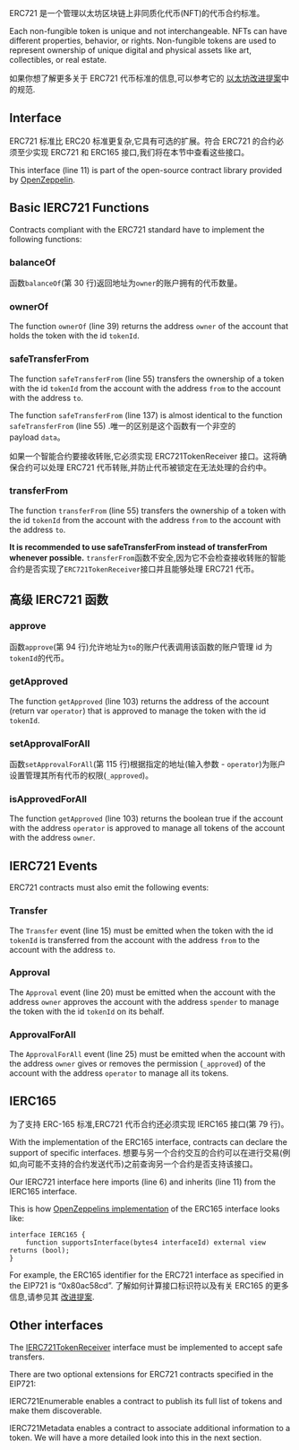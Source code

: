 ERC721 是一个管理以太坊区块链上非同质化代币(NFT)的代币合约标准。

Each non-fungible token is unique and not interchangeable. NFTs can have different properties, behavior, or rights. Non-fungible tokens are used to represent ownership of unique digital and physical assets like art, collectibles, or real estate.

如果你想了解更多关于 ERC721 代币标准的信息,可以参考它的 <a href="https://eips.ethereum.org/EIPS/eip-721" target="_blank">以太坊改进提案</a>中的规范.

## Interface
ERC721 标准比 ERC20 标准更复杂,它具有可选的扩展。符合 ERC721 的合约必须至少实现 ERC721 和 ERC165 接口,我们将在本节中查看这些接口。

This interface (line 11) is part of the open-source contract library provided by <a href="https://github.com/OpenZeppelin/openzeppelin-contracts/blob/master/contracts/token/ERC721/IERC721.sol" target="_blank">OpenZeppelin</a>.

## Basic IERC721 Functions
Contracts compliant with the ERC721 standard have to implement the following functions:

### balanceOf
函数`balanceOf`(第 30 行)返回地址为`owner`的账户拥有的代币数量。

### ownerOf
The function `ownerOf` (line 39) returns the address `owner` of the account that holds the token with the id `tokenId`.

### safeTransferFrom
The function `safeTransferFrom` (line 55) transfers the ownership of a token with the id `tokenId` from the account with the address `from` to the account with the address `to`.

The function `safeTransferFrom` (line 137) is almost identical to the function `safeTransferFrom` (line 55) .唯一的区别是这个函数有一个非空的 payload `data`。

如果一个智能合约要接收转账,它必须实现 ERC721TokenReceiver 接口。这将确保合约可以处理 ERC721 代币转账,并防止代币被锁定在无法处理的合约中。

### transferFrom
The function `transferFrom` (line 55) transfers the ownership of a token with the id `tokenId` from the account with the address `from` to the account with the address `to`.

**It is recommended to use safeTransferFrom instead of transferFrom whenever possible.**
`transferFrom`函数不安全,因为它不会检查接收转账的智能合约是否实现了`ERC721TokenReceiver`接口并且能够处理 ERC721 代币。

## 高级 IERC721 函数
### approve
函数`approve`(第 94 行)允许地址为`to`的账户代表调用该函数的账户管理 id 为`tokenId`的代币。

### getApproved
The function `getApproved` (line 103) returns the address of the account (return var `operator`) that is approved to manage the token with the id `tokenId`.

### setApprovalForAll
函数`setApprovalForAll`(第 115 行)根据指定的地址(输入参数 - `operator`)为账户设置管理其所有代币的权限(`_approved`)。

### isApprovedForAll
The function `getApproved` (line 103) returns the boolean true if the account with the address `operator` is approved to manage all tokens of the account with the address `owner`.

## IERC721 Events
ERC721 contracts must also emit the following events:

### Transfer
The `Transfer` event (line 15) must be emitted when the token with the id `tokenId` is transferred from the account with the address `from` to the account with the address  `to`.

### Approval
The `Approval` event (line 20) must be emitted when the account with the address `owner` approves the account with the address `spender` to manage the token with the id `tokenId` on its behalf.

### ApprovalForAll
The `ApprovalForAll` event (line 25) must be emitted when the account with the address `owner` gives or removes the permission (`_approved`) of the account with the address `operator` to manage all its tokens.

## IERC165
为了支持 ERC-165 标准,ERC721 代币合约还必须实现 IERC165 接口(第 79 行)。

With the implementation of the ERC165 interface, contracts can declare the support of specific interfaces. 想要与另一个合约交互的合约可以在进行交易(例如,向可能不支持的合约发送代币)之前查询另一个合约是否支持该接口。

Our IERC721 interface here imports (line 6) and inherits (line 11) from the IERC165 interface.

This is how <a href="https://github.com/OpenZeppelin/openzeppelin-contracts/blob/master/contracts/utils/introspection/IERC165.sol" target="_blank">OpenZeppelins implementation</a> of the ERC165 interface looks like:

```
interface IERC165 {
    function supportsInterface(bytes4 interfaceId) external view returns (bool);
}
```

For example, the ERC165 identifier for the ERC721 interface as specified in the EIP721 is “0x80ac58cd”. 了解如何计算接口标识符以及有关 ERC165 的更多信息,请参见其 <a href="https://eips.ethereum.org/EIPS/eip-165" target="_blank">改进提案</a>.

## Other interfaces
The <a href="https://eips.ethereum.org/EIPS/eip-721#specification" target="_blank">IERC721TokenReceiver</a> interface must be implemented to accept safe transfers.

There are two optional extensions for ERC721 contracts specified in the EIP721:

IERC721Enumerable enables a contract to publish its full list of tokens and make them discoverable.

IERC721Metadata enables a contract to associate additional information to a token. We will have a more detailed look into this in the next section.
